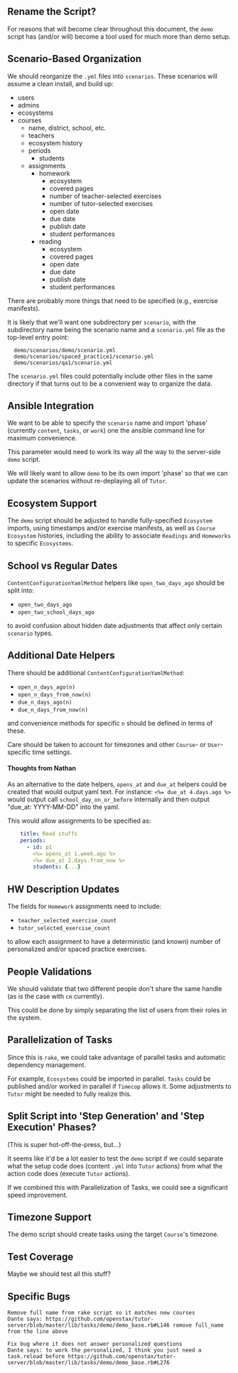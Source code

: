 ## Rename the Script?

For reasons that will become clear throughout this document,
the `demo` script has (and/or will) become a tool used for much more than demo setup.

## Scenario-Based Organization

We should reorganize the `.yml` files into `scenarios`.
These scenarios will assume a clean install, and build up:

* users
* admins
* ecosystems
* courses
  * name, district, school, etc.
  * teachers
  * ecosystem history
  * periods
    * students
  * assignments
    * homework
      * ecosystem
      * covered pages
      * number of teacher-selected exercises
      * number of tutor-selected exercises
      * open date
      * due date
      * publish date
      * student performances
    * reading
      * ecosystem
      * covered pages
      * open date
      * due date
      * publish date
      * student performances

There are probably more things that need to be specified (e.g., exercise manifests).

It is likely that we'll want one subdirectory per `scenario`,
with the subdirectory name being the scenario name and a `scenario.yml` file as the top-level entry point:

```
  demo/scenarios/demo/scenario.yml
  demo/scenarios/spaced_practice1/scenario.yml
  demo/scenarios/qa1/scenario.yml
```

The `scenario.yml` files could potentially include other files
in the same directory
if that turns out to be a convenient way to organize the data.

## Ansible Integration

We want to be able to specify the `scenario` name
and import 'phase' (currently `content`, `tasks`, or `work`)
one the ansible command line
for maximum convenience.

This parameter would need to work its way all the way to the server-side `demo` script.

We will likely want to allow `demo` to be its own import 'phase'
so that we can update the scenarios
without re-deplaying all of `Tutor`.

## Ecosystem Support

The `demo` script should be adjusted to handle fully-specified `Ecosystem` imports,
using timestamps and/or exercise manifests,
as well as `Course` `Ecosystem` histories,
including the ability to associate `Readings` and `Homeworks` to specific `Ecosystems`.

## School vs Regular Dates

`ContentConfigurationYamlMethod` helpers like `open_two_days_ago` should be split into:

* `open_two_days_ago`
* `open_two_school_days_ago`

to avoid confusion about hidden date adjustments that affect only certain `scenario` types.

## Additional Date Helpers

There should be additional `ContentConfigurationYamlMethod`:

* `open_n_days_ago(n)`
* `open_n_days_from_now(n)`
* `due_n_days_ago(n)`
* `due_n_days_from_now(n)`

and convenience methods for specific `n` should be defined in terms of these.

Care should be taken to account for timezones and other `Course`- or `User`- specific time settings.

#### Thoughts from Nathan

As an alternative to the date helpers, `opens_at` and `due_at` helpers could be created that would output yaml text.  For instance: `<%= due_at 4.days.ago %>` would output call `school_day_on_or_before` internally and then output "due_at: YYYY-MM-DD" into the yaml.

This would allow assignments to be specified as:
```yaml
    title: Read stuffs
    periods:
      - id: p1
        <%= opens_at 1.week.ago %>
        <%= due_at 2.days.from_now %>
        students: {...}
```

## HW Description Updates

The fields for `Homework` assignments need to include:

* `teacher_selected_exercise_count`
* `tutor_selected_exercise_count`

to allow each assignment to have a deterministic (and known) number of personalized and/or spaced practice exercises.

## People Validations

We should validate that two different people don't share the same handle (as is the case with `cm` currently).

This could be done by simply separating the list of users from their roles in the system.

## Parallelization of Tasks

Since this is `rake`, we could take advantage of parallel tasks and automatic dependency management.

For example, `Ecosystems` could be imported in parallel.  `Tasks` could be published and/or worked in parallel if `Timecop` allows it.  Some adjustments to `Tutor` might be needed to fully realize this.

## Split Script into 'Step Generation' and 'Step Execution' Phases?

(This is super hot-off-the-press, but...)

It seems like it'd be a lot easier to test the `demo` script
if we could separate what the setup code does
(content `.yml` into `Tutor` actions)
from what the action code does
(execute `Tutor` actions).

If we combined this with Parallelization of Tasks, we could see a significant speed improvement.

## Timezone Support

The demo script should create tasks using the target `Course`'s timezone.

## Test Coverage

Maybe we should test all this stuff?

## Specific Bugs

```
Remove full name from rake script so it matches new courses 
Dante says: https://github.com/openstax/tutor-server/blob/master/lib/tasks/demo/demo_base.rb#L146 remove full_name from the line above
```

```
Fix bug where it does not answer personalized questions 
Dante says: to work the personalized, I think you just need a task.reload before https://github.com/openstax/tutor-server/blob/master/lib/tasks/demo/demo_base.rb#L276
```
